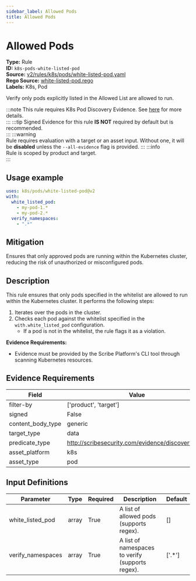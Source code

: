 ```yaml
---
sidebar_label: Allowed Pods
title: Allowed Pods
---  
```

# Allowed Pods  
**Type:** Rule  
**ID:** `k8s-pods-white-listed-pod`  
**Source:** [v2/rules/k8s/pods/white-listed-pod.yaml](https://github.com/scribe-public/sample-policies/blob/main/v2/rules/k8s/pods/white-listed-pod.yaml)  
**Rego Source:** [white-listed-pod.rego](https://github.com/scribe-public/sample-policies/blob/main/v2/rules/k8s/pods/white-listed-pod.rego)  
**Labels:** K8s, Pod  

Verify only pods explicitly listed in the Allowed List are allowed to run.

:::note 
This rule requires K8s Pod Discovery Evidence. See [here](/docs/platforms/discover#k8s-discovery) for more details.  
::: 
:::tip 
Signed Evidence for this rule **IS NOT** required by default but is recommended.  
::: 
:::warning  
Rule requires evaluation with a target or an asset input. Without one, it will be **disabled** unless the `--all-evidence` flag is provided.
::: 
:::info  
Rule is scoped by product and target.  
:::  

## Usage example

```yaml
uses: k8s/pods/white-listed-pod@v2
with:
  white_listed_pod:
    - my-pod-1.*
    - my-pod-2.*
  verify_namespaces:
    - ".*"
```

## Mitigation  
Ensures that only approved pods are running within the Kubernetes cluster, reducing the risk of unauthorized or misconfigured pods.


## Description  
This rule ensures that only pods specified in the whitelist are allowed to run within the Kubernetes cluster.
It performs the following steps:

1. Iterates over the pods in the cluster.
2. Checks each pod against the whitelist specified in the `with.white_listed_pod` configuration.
   - If a pod is not in the whitelist, the rule flags it as a violation.

**Evidence Requirements:**
- Evidence must be provided by the Scribe Platform's CLI tool through scanning Kubernetes resources.

## Evidence Requirements  
| Field | Value |
|-------|-------|
| filter-by | ['product', 'target'] |
| signed | False |
| content_body_type | generic |
| target_type | data |
| predicate_type | http://scribesecurity.com/evidence/discovery/v0.1 |
| asset_platform | k8s |
| asset_type | pod |

## Input Definitions  
| Parameter | Type | Required | Description | Default |
|-----------|------|----------|-------------| --------|
| white_listed_pod | array | True | A list of allowed pods (supports regex). | [] |
| verify_namespaces | array | True | A list of namespaces to verify (supports regex). | ['.*'] |

